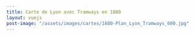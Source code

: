 ```yaml
---
title: Carte de Lyon avec Tramways en 1880
layout: vuejs
post-image: "/assets/images/cartes/1880-Plan_Lyon_Tramways_600.jpg"
---
```


<carte-lyon></carte-lyon>
